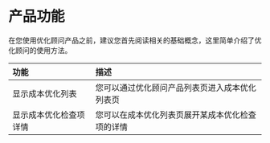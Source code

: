 # 产品功能

在您使用优化顾问产品之前，建议您首先阅读相关的基础概念，这里简单介绍了优化顾问的使用方法。

| 功能 | 描述 |
| :- | :- |
| 显示成本优化列表 | 您可以通过优化顾问产品列表页进入成本优化列表页 |
| 显示成本优化检查项详情 | 您可以在成本优化列表页展开某成本优化检查项的详情 |

